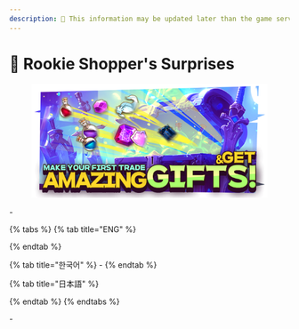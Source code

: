 ```yaml
---
description: 🛑 This information may be updated later than the game server data.
---
```


# 🎁 Rookie Shopper's Surprises

<figure><img src="../../.gitbook/assets/Rookie.png" alt=""><figcaption></figcaption></figure>

\-

{% tabs %}
{% tab title="ENG" %}

{% endtab %}

{% tab title="한국어" %}
\-
{% endtab %}

{% tab title="日本語" %}

{% endtab %}
{% endtabs %}

\-

